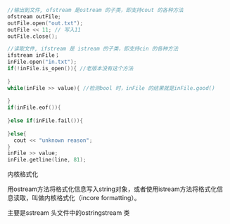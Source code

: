 ```c++
//输出到文件, ofstream 是ostream 的子类，即支持cout 的各种方法
ofstream outFile;
outFile.open("out.txt");
outFile << 11; // 写入11
outFile.close();

//读取文件, ifstream 是 istream 的子类，即支持cin 的各种方法
ifstream inFile；
inFile.open("in.txt");
if(!inFile.is_open()){ //老版本没有这个方法
  
}
while(inFile >> value){ //检测bool 时，inFile 的结果就是inFile.good()
  
}
if(inFile.eof()){
  
}else if(inFile.fail()){
  
}else{
  cout << "unknown reason";
}
inFile >> value;
inFile.getline(line, 81);
```



内核格式化

用ostream方法将格式化信息写入string对象，或者使用istream方法将格式化信息读取，叫做内核格式化（incore formatting）。

主要是sstream 头文件中的ostringstream 类